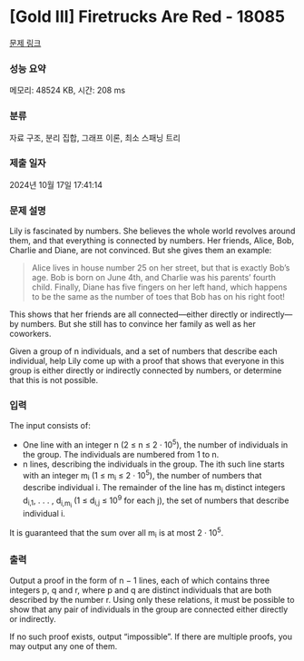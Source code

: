 # [Gold III] Firetrucks Are Red - 18085 

[문제 링크](https://www.acmicpc.net/problem/18085) 

### 성능 요약

메모리: 48524 KB, 시간: 208 ms

### 분류

자료 구조, 분리 집합, 그래프 이론, 최소 스패닝 트리

### 제출 일자

2024년 10월 17일 17:41:14

### 문제 설명

<p>Lily is fascinated by numbers. She believes the whole world revolves around them, and that everything is connected by numbers. Her friends, Alice, Bob, Charlie and Diane, are not convinced. But she gives them an example:</p>

<blockquote>
<p>Alice lives in house number 25 on her street, but that is exactly Bob’s age. Bob is born on June 4th, and Charlie was his parents’ fourth child. Finally, Diane has five fingers on her left hand, which happens to be the same as the number of toes that Bob has on his right foot!</p>
</blockquote>

<p>This shows that her friends are all connected—either directly or indirectly—by numbers. But she still has to convince her family as well as her coworkers.</p>

<p>Given a group of n individuals, and a set of numbers that describe each individual, help Lily come up with a proof that shows that everyone in this group is either directly or indirectly connected by numbers, or determine that this is not possible.</p>

### 입력 

 <p>The input consists of:</p>

<ul>
	<li>One line with an integer n (2 ≤ n ≤ 2 · 10<sup>5</sup>), the number of individuals in the group. The individuals are numbered from 1 to n.</li>
	<li>n lines, describing the individuals in the group. The ith such line starts with an integer m<sub>i</sub> (1 ≤ m<sub>i</sub> ≤ 2 · 10<sup>5</sup>), the number of numbers that describe individual i. The remainder of the line has m<sub>i</sub> distinct integers d<sub>i,1</sub>, . . . , d<sub>i,m<sub>i</sub></sub> (1 ≤ d<sub>i,j</sub> ≤ 10<sup>9</sup> for each j), the set of numbers that describe individual i.</li>
</ul>

<p>It is guaranteed that the sum over all m<sub>i</sub> is at most 2 · 10<sup>5</sup>.</p>

### 출력 

 <p>Output a proof in the form of n − 1 lines, each of which contains three integers p, q and r, where p and q are distinct individuals that are both described by the number r. Using only these relations, it must be possible to show that any pair of individuals in the group are connected either directly or indirectly.</p>

<p>If no such proof exists, output “impossible”. If there are multiple proofs, you may output any one of them.</p>

